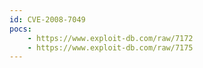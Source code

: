 ```yaml
---
id: CVE-2008-7049
pocs:
    - https://www.exploit-db.com/raw/7172
    - https://www.exploit-db.com/raw/7175
---
```

